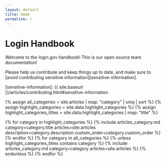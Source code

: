 ```yaml
---
layout: default
title: Home
permalink: /
---
```


# Login Handbook

Welcome to the login.gov handbook! This is our open source team documentation!

Please help us contribute and keep things up to date, and make sure
to [avoid contributing sensitive information][sensitive-information].

[sensitive-information]: {{ site.baseurl }}/articles/contributing.html#sensitive-information

{% assign all_categories = site.articles | map: "category" | uniq | sort %}
{% assign highlight_categories = site.data.highlight_categories %}
{% assign highlight_categories_titles = site.data.highlight_categories | map: "title" %}

{% for category in highlight_categories %}
{%   include articles_category.md
             category=category.title
             articles=site.articles
             description=category.description
             custom_order=category.custom_order %}
{% endfor %}
{% for category in all_categories %}
{%   unless highlight_categories_titles contains category %}
{%     include articles_category.md
               category=category
               articles=site.articles %}
{%   endunless %}
{% endfor %}
